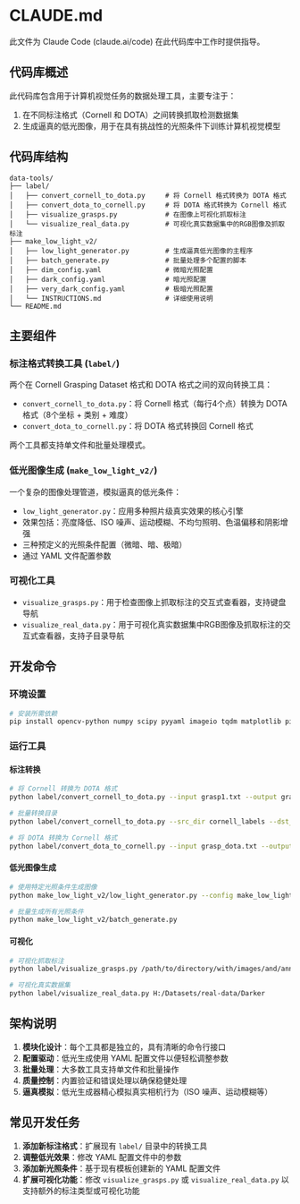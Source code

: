 # CLAUDE.md

此文件为 Claude Code (claude.ai/code) 在此代码库中工作时提供指导。

## 代码库概述

此代码库包含用于计算机视觉任务的数据处理工具，主要专注于：
1. 在不同标注格式（Cornell 和 DOTA）之间转换抓取检测数据集
2. 生成逼真的低光图像，用于在具有挑战性的光照条件下训练计算机视觉模型

## 代码库结构

```
data-tools/
├── label/
│   ├── convert_cornell_to_dota.py     # 将 Cornell 格式转换为 DOTA 格式
│   ├── convert_dota_to_cornell.py     # 将 DOTA 格式转换为 Cornell 格式
│   ├── visualize_grasps.py            # 在图像上可视化抓取标注
│   └── visualize_real_data.py         # 可视化真实数据集中的RGB图像及抓取标注
├── make_low_light_v2/
│   ├── low_light_generator.py         # 生成逼真低光图像的主程序
│   ├── batch_generate.py              # 批量处理多个配置的脚本
│   ├── dim_config.yaml                # 微暗光照配置
│   ├── dark_config.yaml               # 暗光照配置
│   ├── very_dark_config.yaml          # 极暗光照配置
│   └── INSTRUCTIONS.md                # 详细使用说明
└── README.md
```

## 主要组件

### 标注格式转换工具 (`label/`)

两个在 Cornell Grasping Dataset 格式和 DOTA 格式之间的双向转换工具：
- `convert_cornell_to_dota.py`：将 Cornell 格式（每行4个点）转换为 DOTA 格式（8个坐标 + 类别 + 难度）
- `convert_dota_to_cornell.py`：将 DOTA 格式转换回 Cornell 格式

两个工具都支持单文件和批量处理模式。

### 低光图像生成 (`make_low_light_v2/`)

一个复杂的图像处理管道，模拟逼真的低光条件：
- `low_light_generator.py`：应用多种照片级真实效果的核心引擎
- 效果包括：亮度降低、ISO 噪声、运动模糊、不均匀照明、色温偏移和阴影增强
- 三种预定义的光照条件配置（微暗、暗、极暗）
- 通过 YAML 文件配置参数

### 可视化工具

- `visualize_grasps.py`：用于检查图像上抓取标注的交互式查看器，支持键盘导航
- `visualize_real_data.py`：用于可视化真实数据集中RGB图像及抓取标注的交互式查看器，支持子目录导航

## 开发命令

### 环境设置
```bash
# 安装所需依赖
pip install opencv-python numpy scipy pyyaml imageio tqdm matplotlib pillow
```

### 运行工具

#### 标注转换
```bash
# 将 Cornell 转换为 DOTA 格式
python label/convert_cornell_to_dota.py --input grasp1.txt --output grasp1_dota.txt

# 批量转换目录
python label/convert_cornell_to_dota.py --src_dir cornell_labels --dst_dir dota_labels

# 将 DOTA 转换为 Cornell 格式
python label/convert_dota_to_cornell.py --input grasp_dota.txt --output grasp.txt
```

#### 低光图像生成
```bash
# 使用特定光照条件生成图像
python make_low_light_v2/low_light_generator.py --config make_low_light_v2/dim_config.yaml

# 批量生成所有光照条件
python make_low_light_v2/batch_generate.py
```

#### 可视化
```bash
# 可视化抓取标注
python label/visualize_grasps.py /path/to/directory/with/images/and/annotations

# 可视化真实数据集
python label/visualize_real_data.py H:/Datasets/real-data/Darker
```

## 架构说明

1. **模块化设计**：每个工具都是独立的，具有清晰的命令行接口
2. **配置驱动**：低光生成使用 YAML 配置文件以便轻松调整参数
3. **批量处理**：大多数工具支持单文件和批量操作
4. **质量控制**：内置验证和错误处理以确保稳健处理
5. **逼真模拟**：低光生成器精心模拟真实相机行为（ISO 噪声、运动模糊等）

## 常见开发任务

1. **添加新标注格式**：扩展现有 `label/` 目录中的转换工具
2. **调整低光效果**：修改 YAML 配置文件中的参数
3. **添加新光照条件**：基于现有模板创建新的 YAML 配置文件
4. **扩展可视化功能**：修改 `visualize_grasps.py` 或 `visualize_real_data.py` 以支持额外的标注类型或可视化功能